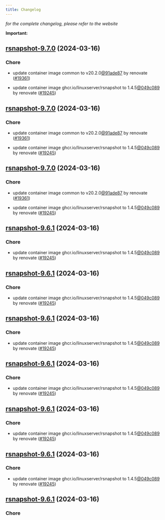 ```yaml
---
title: Changelog
---
```



*for the complete changelog, please refer to the website*

**Important:**


## [rsnapshot-9.7.0](https://github.com/truecharts/charts/compare/rsnapshot-9.6.0...rsnapshot-9.7.0) (2024-03-16)

### Chore



- update container image common to v20.2.0[@91ade87](https://github.com/91ade87) by renovate ([#19361](https://github.com/truecharts/charts/issues/19361))

- update container image ghcr.io/linuxserver/rsnapshot to 1.4.5[@049c089](https://github.com/049c089) by renovate ([#19245](https://github.com/truecharts/charts/issues/19245))


## [rsnapshot-9.7.0](https://github.com/truecharts/charts/compare/rsnapshot-9.6.0...rsnapshot-9.7.0) (2024-03-16)

### Chore



- update container image common to v20.2.0[@91ade87](https://github.com/91ade87) by renovate ([#19361](https://github.com/truecharts/charts/issues/19361))

- update container image ghcr.io/linuxserver/rsnapshot to 1.4.5[@049c089](https://github.com/049c089) by renovate ([#19245](https://github.com/truecharts/charts/issues/19245))


## [rsnapshot-9.7.0](https://github.com/truecharts/charts/compare/rsnapshot-9.6.0...rsnapshot-9.7.0) (2024-03-16)

### Chore



- update container image common to v20.2.0[@91ade87](https://github.com/91ade87) by renovate ([#19361](https://github.com/truecharts/charts/issues/19361))

- update container image ghcr.io/linuxserver/rsnapshot to 1.4.5[@049c089](https://github.com/049c089) by renovate ([#19245](https://github.com/truecharts/charts/issues/19245))


## [rsnapshot-9.6.1](https://github.com/truecharts/charts/compare/rsnapshot-9.6.0...rsnapshot-9.6.1) (2024-03-16)

### Chore



- update container image ghcr.io/linuxserver/rsnapshot to 1.4.5[@049c089](https://github.com/049c089) by renovate ([#19245](https://github.com/truecharts/charts/issues/19245))


## [rsnapshot-9.6.1](https://github.com/truecharts/charts/compare/rsnapshot-9.6.0...rsnapshot-9.6.1) (2024-03-16)

### Chore



- update container image ghcr.io/linuxserver/rsnapshot to 1.4.5[@049c089](https://github.com/049c089) by renovate ([#19245](https://github.com/truecharts/charts/issues/19245))


## [rsnapshot-9.6.1](https://github.com/truecharts/charts/compare/rsnapshot-9.6.0...rsnapshot-9.6.1) (2024-03-16)

### Chore



- update container image ghcr.io/linuxserver/rsnapshot to 1.4.5[@049c089](https://github.com/049c089) by renovate ([#19245](https://github.com/truecharts/charts/issues/19245))


## [rsnapshot-9.6.1](https://github.com/truecharts/charts/compare/rsnapshot-9.6.0...rsnapshot-9.6.1) (2024-03-16)

### Chore



- update container image ghcr.io/linuxserver/rsnapshot to 1.4.5[@049c089](https://github.com/049c089) by renovate ([#19245](https://github.com/truecharts/charts/issues/19245))


## [rsnapshot-9.6.1](https://github.com/truecharts/charts/compare/rsnapshot-9.6.0...rsnapshot-9.6.1) (2024-03-16)

### Chore



- update container image ghcr.io/linuxserver/rsnapshot to 1.4.5[@049c089](https://github.com/049c089) by renovate ([#19245](https://github.com/truecharts/charts/issues/19245))


## [rsnapshot-9.6.1](https://github.com/truecharts/charts/compare/rsnapshot-9.6.0...rsnapshot-9.6.1) (2024-03-16)

### Chore



- update container image ghcr.io/linuxserver/rsnapshot to 1.4.5[@049c089](https://github.com/049c089) by renovate ([#19245](https://github.com/truecharts/charts/issues/19245))


## [rsnapshot-9.6.1](https://github.com/truecharts/charts/compare/rsnapshot-9.6.0...rsnapshot-9.6.1) (2024-03-16)

### Chore